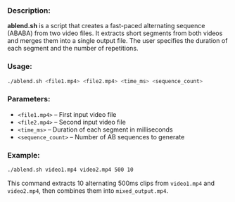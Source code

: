 ### Description:  
**ablend.sh** is a script that creates a fast-paced alternating sequence (ABABA) from two video files. It extracts short segments from both videos and merges them into a single output file. The user specifies the duration of each segment and the number of repetitions.  

### Usage:  
```bash
./ablend.sh <file1.mp4> <file2.mp4> <time_ms> <sequence_count>
```

### Parameters:  
- `<file1.mp4>` – First input video file  
- `<file2.mp4>` – Second input video file  
- `<time_ms>` – Duration of each segment in milliseconds  
- `<sequence_count>` – Number of AB sequences to generate  

### Example:  
```bash
./ablend.sh video1.mp4 video2.mp4 500 10
```
This command extracts 10 alternating 500ms clips from `video1.mp4` and `video2.mp4`, then combines them into `mixed_output.mp4`.
